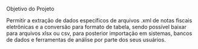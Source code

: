 Objetivo do Projeto

Permitir a extração de dados específicos de arquivos .xml de notas fiscais eletrônicas e a conversão para formato de tabela,
sendo possível baixar para arquivos xlsx ou csv, para posterior importação em sistemas, bancos de dados e ferramentas de análise
por parte dos seus usuários.
